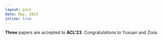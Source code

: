 ```yaml
---
layout: post
date: May, 2023
inline: true
---
```


<b>Three</b> papers are accepted to **ACL'23**. Congratulations to Yuxuan and Zixia.<!-- :sparkles: :smile: -->
